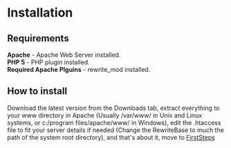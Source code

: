 # Installation #

## Requirements ##
**Apache** - Apache Web Server installed.<br />
**PHP 5** - PHP plugin installed.<br />
**Required Apache Plguins** - rewrite\_mod installed.<br />

## How to install ##
Download the latest version from the Downloads tab, extract everything to your www directory in Apache (Usually /var/www/ in Unix and Linux systems, or c:/program files/apache/www/ in Windows), edit the .htaccess file to fit your server details if needed (Change the RewriteBase to much the path of the system root directory), and that's about it, move to [FirstSteps](FirstSteps.md)
